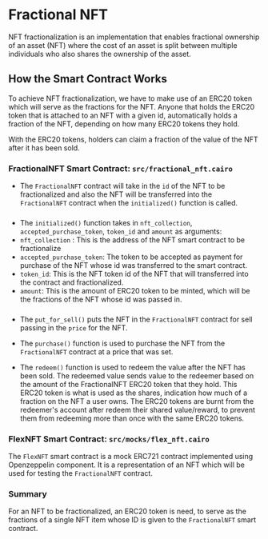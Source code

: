 # Fractional NFT
NFT fractionalization is an implementation that enables fractional ownership of an asset (NFT) where the cost of an asset is split between multiple individuals who also shares the ownership of the asset.

## How the Smart Contract Works
To achieve NFT fractionalization, we have to make use of an ERC20 token which will serve as the fractions for the NFT. Anyone that holds the ERC20 token that is attached to an NFT with a given id, automatically holds a fraction of the NFT, depending on how many ERC20 tokens they hold. <br />

With the ERC20 tokens, holders can claim a fraction of the value of the NFT after it has been sold.

### FractionalNFT Smart Contract: `src/fractional_nft.cairo`
- The `FractionalNFT` contract will take in the `id` of the NFT to be fractionalized and also the NFT will be transferred into the `FractionalNFT` contract when the `initialized()` function is called. <br />

### 

- The `initialized()` function takes in `nft_collection`, `accepted_purchase_token`, `token_id` and `amount` as arguments:<br />
- `nft_collection` : This is the address of the NFT smart contract to be fractionalize <br />
- `accepted_purchase_token`: The token to be accepted as payment for purchase of the NFT whose id was transferred to the smart contract.<br />
- `token_id`: This is the NFT token id of the NFT that will transferred into the contract and fractionalized.<br />
- `amount`: This is the amount of ERC20 token to be minted, which will be the fractions of the NFT whose id was passed in.<br />

### 

- The `put_for_sell()` puts the NFT in the `FractionalNFT` contract for sell passing in the `price` for the NFT.<br />

- The `purchase()` function is used to purchase the NFT from the `FractionalNFT` contract at a price that was set. <br />

- The `redeem()` function is used to redeem the value after the NFT has been sold. The redeemed value sends value to the redeemer based on the amount of the FractionalNFT ERC20 token that they hold. This ERC20 token is what is used as the shares, indication how much of a fraction on the NFT a user owns. The ERC20 tokens are burnt from the redeemer's account after redeem their shared value/reward, to prevent them from redeeming more than once with the same ERC20 tokens.

### FlexNFT Smart Contract: `src/mocks/flex_nft.cairo`
The `FlexNFT` smart contract is a mock ERC721 contract implemented using Openzeppelin component. It is a representation of an NFT which will be used for testing the `FractionalNFT` contract.

### Summary
For an NFT to be fractionalized, an ERC20 token is need, to serve as the fractions of a single NFT item whose ID is given to the `FractionalNFT` smart contract.